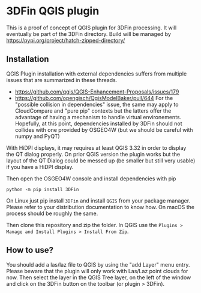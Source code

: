 # 3DFin QGIS plugin

This is a proof of concept of QGIS plugin for 3DFin processing. It will eventually be part of the 3DFin directory.
Build will be managed by https://pypi.org/project/hatch-zipped-directory/

## Installation

QGIS Plugin installation with external dependencies suffers from multiple issues that are summarized in these
threads.
 - https://github.com/qgis/QGIS-Enhancement-Proposals/issues/179
 - https://github.com/opengisch/QgisModelBaker/pull/644
For the "possible collision in dependencies" issue, the same may apply to CloudCompare and "pure pip" contexts but the latters offer the advantage of having a mechanism to handle virtual environements. Hopefully, at this point, dependencies installed by 3DFin should not collides with one provided by OSGEO4W (but we should be careful with numpy and PyQT)

With HiDPI displays, it may requires at least QGIS 3.32 in order to display the QT dialog properly. On prior QGIS version the plugin works but the layout of the QT Dialog could be messed up (be smaller but still very usable) if you have a HiDPI display.

Then open the OSGEO4W console and install dependencies with pip
```console
python -m pip install 3DFin 
```

On Linux just pip install `3DFin` and install `QGIS` from your package manager. Please refer to your distribution documentation
to know how. On macOS the process should be roughly the same.

Then clone this repository and zip the folder. In QGIS use the `Plugins > Manage and Install Plugins > Install From Zip`.

## How to use?

You should add a las/laz file to QGIS by using the "add Layer" menu entry. Please beware that the plugin will only work with Las/Laz point clouds for now. Then select the layer in the QGIS Tree layer, on the left of the window and click on the 3DFin button on the toolbar (or plugin > 3DFin).